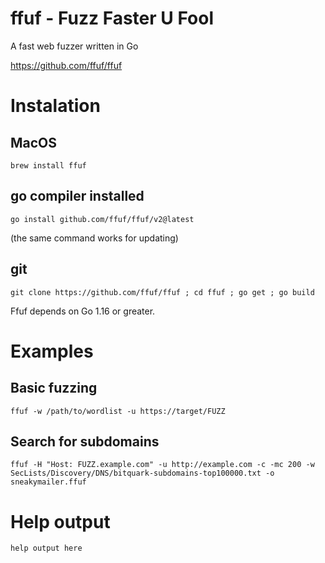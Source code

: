 # ffuf - Fuzz Faster U Fool 
A fast web fuzzer written in Go 

https://github.com/ffuf/ffuf

# Instalation
## MacOS 
    brew install ffuf
## go compiler installed
    go install github.com/ffuf/ffuf/v2@latest
(the same command works for updating)
## git
    git clone https://github.com/ffuf/ffuf ; cd ffuf ; go get ; go build

Ffuf depends on Go 1.16 or greater.

# Examples

## Basic fuzzing
    ffuf -w /path/to/wordlist -u https://target/FUZZ

## Search for subdomains ##
    ffuf -H "Host: FUZZ.example.com" -u http://example.com -c -mc 200 -w SecLists/Discovery/DNS/bitquark-subdomains-top100000.txt -o sneakymailer.ffuf

# Help output
`
help output here
`